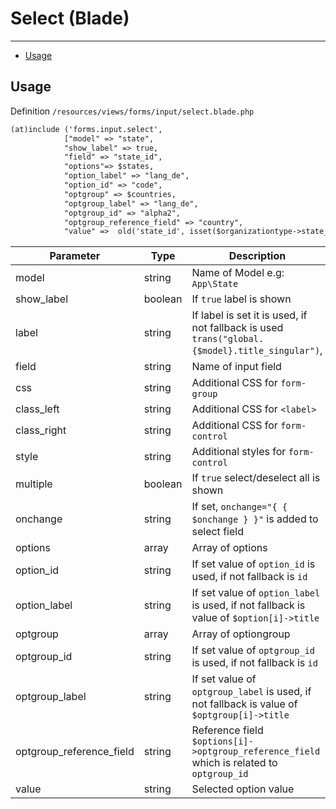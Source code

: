 # Select (Blade)

---

- [Usage](#section-1)

<a name="section-1"></a>
## Usage

Definition `/resources/views/forms/input/select.blade.php`

```html
(at)include ('forms.input.select', 
            ["model" => "state", 
            "show_label" => true,
            "field" => "state_id",  
            "options"=> $states, 
            "option_label" => "lang_de",    
            "option_id" => "code",    
            "optgroup" => $countries,    
            "optgroup_label" => "lang_de",
            "optgroup_id" => "alpha2",
            "optgroup_reference_field" => "country",    
            "value" =>  old('state_id', isset($organizationtype->state_id) ? $organizationtype->state_id : '')])         
```

Parameter | Type | Description
-----------------  | ------ | ------ 
model  | string | Name of Model e.g: `App\State`
show_label | boolean | If `true` label is shown
label | string | If label is set it is used, if not fallback is used `trans("global.{$model}.title_singular")`,  
field  | string | Name of input field 
css | string | Additional CSS for `form-group`
class_left | string | Additional CSS for `<label>`
class_right | string | Additional CSS for `form-control`
style | string | Additional styles for `form-control`
multiple | boolean | If `true` select/deselect all is shown
onchange | string | If set, `onchange="{ { $onchange } }"` is added to select field
options | array | Array of options
option_id | string | If set value of `option_id` is used, if not fallback is `id`
option_label | string | If set value of `option_label` is used, if not fallback is value of `$option[i]->title`
optgroup | array | Array of optiongroup
optgroup_id | string | If set value of `optgroup_id` is used, if not fallback is `id`
optgroup_label | string | If set value of `optgroup_label` is used, if not fallback is value of `$optgroup[i]->title`
optgroup_reference_field | string | Reference field `$options[i]->optgroup_reference_field` which is related to `optgroup_id`
value | string | Selected option value



